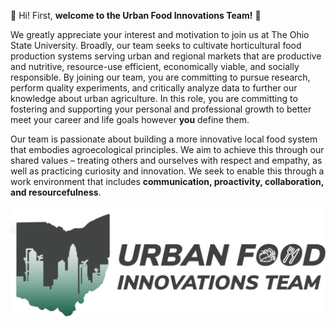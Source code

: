 🌱 Hi! First, **welcome to the Urban Food Innovations Team!** 🌱

We greatly appreciate your interest and motivation to join us at The Ohio State University. Broadly, our team seeks to cultivate horticultural food production systems serving urban and regional markets that are productive and nutritive, resource-use efficient, economically viable, and socially responsible. By joining our team, you are committing to pursue research, perform quality experiments, and critically analyze data to further our knowledge about urban agriculture. In this role, you are committing to fostering and supporting your personal and professional growth to better meet your career and life goals however **you** define them.

Our team is passionate about building a more innovative local food system that embodies agroecological principles. We aim to achieve this through our shared values – 
treating others and ourselves with respect and empathy, as well as practicing curiosity and innovation. We seek to enable this through a work environment that includes 
**communication, proactivity, collaboration, and resourcefulness**.

![Descrição da imagem](ufit_logo.png.png)
